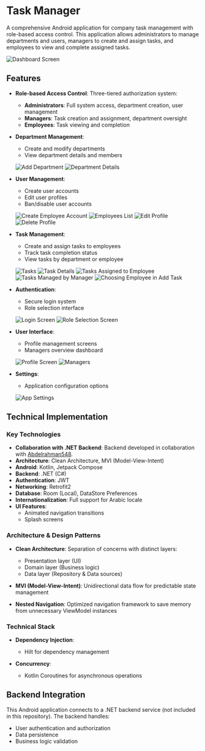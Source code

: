 # Task Manager

A comprehensive Android application for company task management with role-based access control. This application allows administrators to manage departments and users, managers to create and assign tasks, and employees to view and complete assigned tasks.

![Dashboard Screen](assets/dashboard-screen.png)

## Features

- **Role-based Access Control**: Three-tiered authorization system:
  - **Administrators**: Full system access, department creation, user management
  - **Managers**: Task creation and assignment, department oversight
  - **Employees**: Task viewing and completion

- **Department Management**:
  - Create and modify departments
  - View department details and members

  ![Add Department](assets/add-department.png)
  ![Department Details](assets/department-details.png)

- **User Management**:
  - Create user accounts
  - Edit user profiles
  - Ban/disable user accounts

  ![Create Employee Account](assets/create-employee-account.png)
  ![Employees List](assets/employees.png)
  ![Edit Profile](assets/edit-profile.png)
  ![Delete Profile](assets/delete-profile.png)

- **Task Management**:
  - Create and assign tasks to employees
  - Track task completion status
  - View tasks by department or employee

  ![Tasks](assets/tasks.png)
  ![Task Details](assets/task-details.png)
  ![Tasks Assigned to Employee](assets/tasks-assigned-to-employee.png)
  ![Tasks Managed by Manager](assets/tasked-managed-by-manager.png)
  ![Choosing Employee in Add Task](assets/choosing-employee-in-add-task.png)

- **Authentication**:
  - Secure login system
  - Role selection interface

  ![Login Screen](assets/login-screen.png)
  ![Role Selection Screen](assets/role-selection-screen.png)

- **User Interface**:
  - Profile management screens
  - Managers overview dashboard

  ![Profile Screen](assets/profile-screen.png)
  ![Managers](assets/managers.png)

- **Settings**:
  - Application configuration options

  ![App Settings](assets/app-settings.png)

## Technical Implementation

### Key Technologies

- **Collaboration with .NET Backend**: Backend developed in collaboration with [Abdelrahman548](https://github.com/Abdelrahman548).
- **Architecture**: Clean Architecture, MVI (Model-View-Intent)
- **Android**: Kotlin, Jetpack Compose
- **Backend**: .NET (C#)
- **Authentication**: JWT
- **Networking**: Retrofit2
- **Database**: Room (Local), DataStore Preferences
- **Internationalization**: Full support for Arabic locale
- **UI Features**:
  - Animated navigation transitions
  - Splash screens

### Architecture & Design Patterns

- **Clean Architecture**: Separation of concerns with distinct layers:
  - Presentation layer (UI)
  - Domain layer (Business logic)
  - Data layer (Repository & Data sources)

- **MVI (Model-View-Intent)**: Unidirectional data flow for predictable state management

- **Nested Navigation**: Optimized navigation framework to save memory from unnecessary ViewModel instances

### Technical Stack

- **Dependency Injection**:
  - Hilt for dependency management

- **Concurrency**:
  - Kotlin Coroutines for asynchronous operations

## Backend Integration

This Android application connects to a .NET backend service (not included in this repository). The backend handles:

- User authentication and authorization
- Data persistence
- Business logic validation
